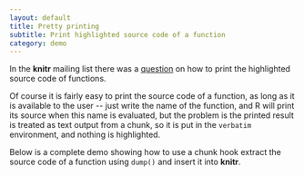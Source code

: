 ```yaml
---
layout: default
title: Pretty printing
subtitle: Print highlighted source code of a function
category: demo
---
```


In the **knitr** mailing list there was a  [question](https://groups.google.com/d/topic/knitr/ZTfm9fM6fQs/discussion) on how to print the highlighted source code of functions.

Of course it is fairly easy to print the source code of a function, as long as it is available to the user -- just write the name of the function, and R will print its source when this name is evaluated, but the problem is the printed result is treated as text output from a chunk, so it is put in the `verbatim` environment, and nothing is highlighted.

Below is a complete demo showing how to use a chunk hook extract the source code of a function using `dump()` and insert it into **knitr**.

<script src="https://gist.github.com/1805862.js"> </script>
